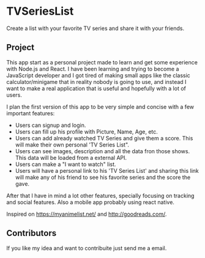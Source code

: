 # TVSeriesList
Create a list with your favorite TV series and share it with your friends.

## Project 
This app start as a personal project made to learn and get some experience with Node.js and React. I have been learning and trying to become a JavaScript developer and I got tired of making small apps like the classic calculator/minigame that in reality nobody is going to use, and instead I want to make a real application that is useful and hopefully with a lot of users.

I plan the first version of this app to be very simple and concise with a few important features:
- Users can signup and login.
- Users can fill up his profile with Picture, Name, Age, etc.
- Users can add already watched TV Series and give them a score. This will make their own personal 'TV Series List".
- Users can see images, description and all the data fron those shows. This data will be loaded from a external API.
- Users can make a "I want to watch" list.
- Users will have a personal link to his 'TV Series List' and sharing this link will make any of his friend to see his favorite series and the score the gave.

After that I have in mind a lot other features, specially focusing on tracking and social features. Also a mobile app probably using react native.

Inspired on https://myanimelist.net/ and http://goodreads.com/. 

## Contributors
If you like my idea and want to contribuite just send me a email.